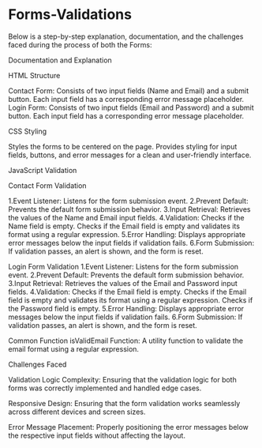 # Forms-Validations
Below is a step-by-step explanation, documentation, and the challenges faced during the process of both the Forms:

Documentation and Explanation

HTML Structure

Contact Form:
 Consists of two input fields (Name and Email) and a submit button.
 Each input field has a corresponding error message placeholder.
Login Form:
 Consists of two input fields (Email and Password) and a submit button.
 Each input field has a corresponding error message placeholder.

CSS Styling

 Styles the forms to be centered on the page.
 Provides styling for input fields, buttons, and error messages for a clean and user-friendly interface.

JavaScript Validation

Contact Form Validation

1.Event Listener:
  Listens for the form submission event.
2.Prevent Default:
  Prevents the default form submission behavior.
3.Input Retrieval:
  Retrieves the values of the Name and Email input fields.
4.Validation:
  Checks if the Name field is empty.
  Checks if the Email field is empty and validates its format using a regular expression.
5.Error Handling:
  Displays appropriate error messages below the input fields if validation fails.
6.Form Submission:
  If validation passes, an alert is shown, and the form is reset.
  
Login Form Validation
1.Event Listener:
  Listens for the form submission event.
2.Prevent Default:
  Prevents the default form submission behavior.
3.Input Retrieval:
  Retrieves the values of the Email and Password input fields.
4.Validation:
  Checks if the Email field is empty.
  Checks if the Email field is empty and validates its format using a regular expression.
  Checks if the Password field is empty.
5.Error Handling:
  Displays appropriate error messages below the input fields if validation fails.
6.Form Submission:
  If validation passes, an alert is shown, and the form is reset.

Common Function
  isValidEmail Function:
    A utility function to validate the email format using a regular expression.

Challenges Faced

Validation Logic Complexity:
  Ensuring that the validation logic for both forms was correctly implemented and handled edge cases.

Responsive Design:
  Ensuring that the form validation works seamlessly across different devices and screen sizes.

Error Message Placement:
  Properly positioning the error messages below the respective input fields without affecting the layout.
